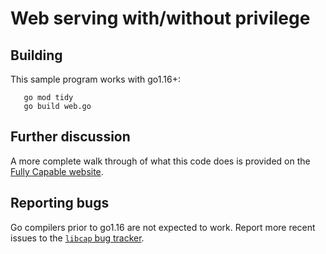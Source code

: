 # Web serving with/without privilege

## Building

This sample program works with go1.16+:
```
   go mod tidy
   go build web.go
```

## Further discussion

A more complete walk through of what this code does is provided on the
[Fully Capable
website](https://sites.google.com/site/fullycapable/getting-started-with-go/building-go-programs-that-manipulate-capabilities).

## Reporting bugs

Go compilers prior to go1.16 are not expected to work. Report more
recent issues to the [`libcap` bug
tracker](https://bugzilla.kernel.org/buglist.cgi?component=libcap&list_id=1065141&product=Tools&resolution=---).
